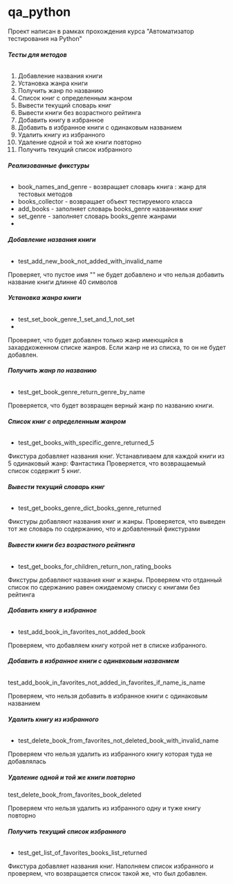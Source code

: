 # qa_python
Проект написан в рамках прохождения курса "Автоматизатор тестирования на Python"

###### **_Тесты для методов_**

1. Добавление названия книги 
2. Установка жанра книги
3. Получить жанр по названию
4. Список книг с определенным жанром
5. Вывести текущий словарь книг
6. Вывести книги без возрастного рейтинга
7. Добавить книгу в избранное
8. Добавить в избранное книги с одинаковым названием
9. Удалить книгу из избранного
10. Удаление одной и той же книги повторно
11. Получить текущий список избранного

###### **_Реализованные фикстуры_**

* book_names_and_genre - возвращает словарь книга : жанр для тестовых методов
* books_collector - возвращает объект тестируемого класса
* add_books - заполняет словарь books_genre названиями книг
* set_genre - заполняет словарь books_genre жанрами
* 

###### **_Добавление названия книги_**

*  test_add_new_book_not_added_with_invalid_name

Проверяет, что пустое имя "" не будет добавлено и что нельзя добавить название 
книги длинне 40 символов


###### **_Установка жанра книги_**

* test_set_book_genre_1_set_and_1_not_set
* 
Проверяет, что будет добавлен только жанр имеющийся в захардкоженном списке жанров. Если жанр не из 
списка, то он не будет добавлен.


###### **_Получить жанр по названию_**

* test_get_book_genre_return_genre_by_name

Проверяется, что будет возвращен верный жанр по названию книги.

###### **_Список книг с определенным жанром_**

* test_get_books_with_specific_genre_returned_5

Фикстура добавляет названия книг.
Устанавливаем для каждой книги из 5 одинаковый жанр: Фантастика
Проверяется, что возвращаемый список содержит 5 книг.

###### **Вывести текущий словарь книг**

* test_get_books_genre_dict_books_genre_returned

Фикстуры добавляют названия книг и жанры.
Проверяется, что выведен тот же словарь по содержанию, что и добавленный фикстурами

###### **_Вывести книги без возрастного рейтинга_**

* test_get_books_for_children_return_non_rating_books

Фикстуры добавляют названия книг и жанры.
Проверяем что отданный список по сдержанию равен ожидаемому списку с книгами без рейтинга

###### **_Добавить книгу в избранное_**

* test_add_book_in_favorites_not_added_book

Проверяем, что добавляем книгу котрой нет в списке избранного.

###### **_Добавить в избранное книги с одинвковым названмем_**

test_add_book_in_favorites_not_added_in_favorites_if_name_is_name

Проверяем, что нельзя добавить в избранное книги с одинаковым названием


###### **Удалить книгу из избранного**

* test_delete_book_from_favorites_not_deleted_book_with_invalid_name

Проверяем что нельзя удалить из избранного книгу которая туда не добавлялась


##### **_Удаление одной и той же книги повторно_**

test_delete_book_from_favorites_book_deleted

Проверяем что нельзя удалить из избранного одну и туже книгу повторно


###### **Получить текущий список избранного**

* test_get_list_of_favorites_books_list_returned

Фикстура добавляет названия книг. Наполняем список избранного и проверяем, что возвращается
список такой же, что был добавлен.